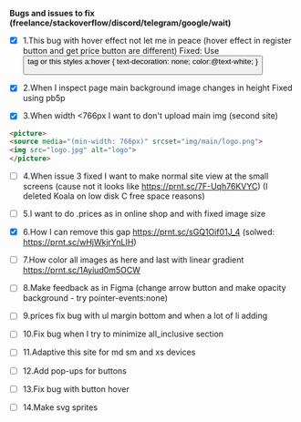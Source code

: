 **Bugs and issues to fix (freelance/stackoverflow/discord/telegram/google/wait)**

- [x]  1.This bug with hover effect not let me in peace (hover effect in register button and get price button are different)
Fixed:
Use <button> tag or this styles
	a:hover {
text-decoration: none;
color:@text-white;
}
- [x]  2.When I inspect page main background image changes in height
Fixed using pb5p

- [x]  3.When width <766px I want to don't upload main img (second site)
```html
<picture>
<source media="(min-width: 766px)" srcset="img/main/logo.png">
<img src="logo.jpg" alt="logo">
</picture>
```

- [ ]  4.When issue 3 fixed I want to make normal site view at the small screens (cause not it looks like https://prnt.sc/7F-Uqh76KVYC)
(I deleted Koala on low disk C free space reasons)

- [ ]  5.I want to do .prices as in online shop and with fixed image size
- [x]  6.How I can remove this gap https://prnt.sc/sGQ1Oif01J_4 (solwed: https://prnt.sc/wHjWkjrYnLIH)
- [ ]  7.How color all images as here and last with linear gradient <https://prnt.sc/1Ayiud0m5OCW>
- [ ]  8.Make feedback as in Figma (change arrow button and make opacity background - try pointer-events:none)
- [ ]  9.prices fix bug with ul margin bottom and when a lot of li adding
- [ ]  10.Fix bug when I try to minimize all_inclusive section
- [ ]  11.Adaptive this site for md sm and xs devices
- [ ]  12.Add pop-ups for buttons
- [ ]  13.Fix bug with button hover
- [ ]  14.Make svg sprites
